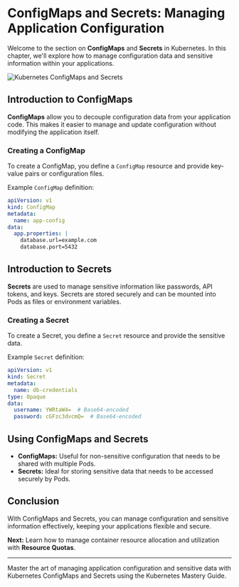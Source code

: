 
# ConfigMaps and Secrets: Managing Application Configuration

Welcome to the section on **ConfigMaps** and **Secrets** in Kubernetes. In this chapter, we'll explore how to manage configuration data and sensitive information within your applications.

![Kubernetes ConfigMaps and Secrets](path/to/configmaps-and-secrets.png)

## Introduction to ConfigMaps

**ConfigMaps** allow you to decouple configuration data from your application code. This makes it easier to manage and update configuration without modifying the application itself.

### Creating a ConfigMap

To create a ConfigMap, you define a `ConfigMap` resource and provide key-value pairs or configuration files.

Example `ConfigMap` definition:

```yaml
apiVersion: v1
kind: ConfigMap
metadata:
  name: app-config
data:
  app.properties: |
    database.url=example.com
    database.port=5432
```

## Introduction to Secrets

**Secrets** are used to manage sensitive information like passwords, API tokens, and keys. Secrets are stored securely and can be mounted into Pods as files or environment variables.

### Creating a Secret

To create a Secret, you define a `Secret` resource and provide the sensitive data.

Example `Secret` definition:

```yaml
apiVersion: v1
kind: Secret
metadata:
  name: db-credentials
type: Opaque
data:
  username: YWRtaW4=  # Base64-encoded
  password: cGFzc3dvcmQ=  # Base64-encoded
```

## Using ConfigMaps and Secrets

- **ConfigMaps:** Useful for non-sensitive configuration that needs to be shared with multiple Pods.
- **Secrets:** Ideal for storing sensitive data that needs to be accessed securely by Pods.

## Conclusion

With ConfigMaps and Secrets, you can manage configuration and sensitive information effectively, keeping your applications flexible and secure.

**Next:** Learn how to manage container resource allocation and utilization with **Resource Quotas**.

---

Master the art of managing application configuration and sensitive data with Kubernetes ConfigMaps and Secrets using the Kubernetes Mastery Guide.
